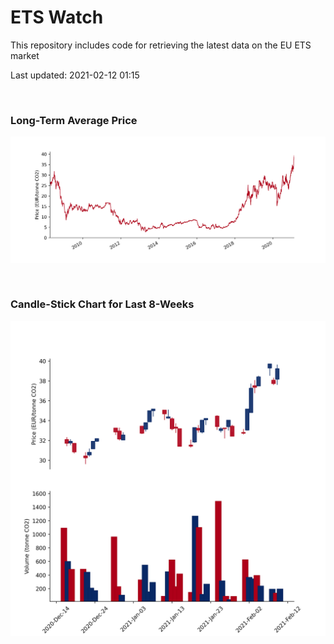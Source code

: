 # ETS Watch

This repository includes code for retrieving the latest data on the EU ETS market

Last updated: 2021-02-12 01:15

<br>

### Long-Term Average Price

![Long-term average](img/long_term_avg.png)

<br>

### Candle-Stick Chart for Last 8-Weeks

![Open, High, Low, Close & Volume](img/ohlc_vol.png)
